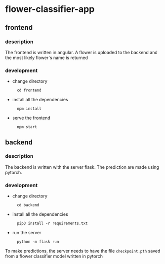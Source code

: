 # flower-classifier-app

## frontend

### description
The frontend is written in angular. A flower is uploaded to the backend and the most likely flower's name is returned

### development

- change directory

        cd frontend

- install all the dependencies

        npm install

- serve the frontend
     
        npm start

## backend

### description
The backend is written with the server flask. The prediction are made using pytorch.

### development

- change directory

        cd backend

- install all the dependencies

        pip3 install -r requirements.txt

- run the server

        python -m flask run

To make predictions, the server needs to have the file `checkpoint.pth` saved from a flower classifier model written in pytorch
